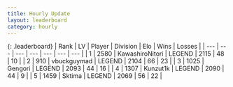 ```yaml
---
title: Hourly Update
layout: leaderboard
category: hourly
---
```


{: .leaderboard}
| Rank | LV | Player | Division | Elo | Wins | Losses |
| --- | --- | --- | --- | --- | --- | --- |
| <span data-change="0">1</span> | 2580 | <span title="ID: 164871">KawashiroNitori</span> | LEGEND | <span data-change="0">2115</span> | <span data-change="0">48</span> | <span data-change="0">10</span> |
| <span data-change="0">2</span> | 910 | <span title="ID: 418052">vbuckguymad</span> | LEGEND | <span data-change="0">2104</span> | <span data-change="0">66</span> | <span data-change="0">23</span> |
| <span data-change="0">3</span> | 1025 | <span title="ID: 294236">Gengori</span> | LEGEND | <span data-change="0">2093</span> | <span data-change="0">44</span> | <span data-change="0">16</span> |
| <span data-change="0">4</span> | 1307 | <span title="ID: 392407">Kunzut1k</span> | LEGEND | <span data-change="0">2090</span> | <span data-change="0">44</span> | <span data-change="0">9</span> |
| <span data-change="0">5</span> | 1459 | <span title="ID: 353063">Sktima</span> | LEGEND | <span data-change="0">2069</span> | <span data-change="0">56</span> | <span data-change="0">22</span> |
